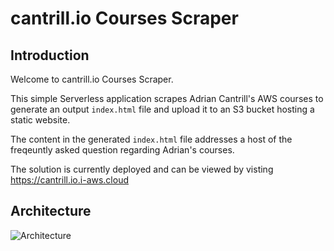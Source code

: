 # cantrill.io Courses Scraper

## Introduction

Welcome to cantrill.io Courses Scraper.

This simple Serverless application scrapes Adrian Cantrill's AWS courses to generate an output `index.html` file and upload it to an S3 bucket hosting a static website.

The content in the generated `index.html` file addresses a host of the freqeuntly asked question regarding Adrian's courses.

The solution is currently deployed and can be viewed by visting <https://cantrill.io.i-aws.cloud>

## Architecture

![Architecture](https://i.imgur.com/B0svvCd.png)
